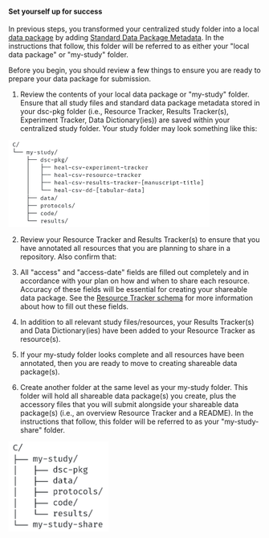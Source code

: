 #### Set yourself up for success

In previous steps, you transformed your centralized study folder into a local [data package](../terms/index.md#data-package) by adding [Standard Data Package Metadata](../terms/index.md#standard-data-package-metadata-files). In the instructions that follow, this folder will be referred to as either your "local data package" or "my-study" folder.

Before you begin, you should review a few things to ensure you are ready to prepare your data package for submission. 

1. Review the contents of your local data package or "my-study" folder. Ensure that all study files and standard data package metadata stored in your dsc-pkg folder (i.e., Resource Tracker, Results Tracker(s), Experiment Tracker, Data Dictionary(ies)) are saved within your centralized study folder. Your study folder may look something like this:

  <img src="../../assets/basic-study-folder-structure.PNG" alt="my-study directory structure" width="400"/>

2. Review your Resource Tracker and Results Tracker(s) to ensure that you have annotated all resources that you are planning to share in a repository. Also confirm that:
  1. All "access" and "access-date" fields are filled out completely and in accordance with your plan on how and when to share each resource. Accuracy of these fields will be essential for creating your shareable data package. See the [Resource Tracker schema](../../schemas/md_resource_tracker.md) for more information about how to fill out these fields.
  2. In addition to all relevant study files/resources, your Results Tracker(s) and Data Dictionary(ies) have been added to your Resource Tracker as resource(s).

3. If your my-study folder looks complete and all resources have been annotated, then you are ready to move to creating shareable data package(s).

4. Create another folder at the same level as your my-study folder. This folder will hold all shareable data package(s) you create, plus the accessory files that you will submit alongside your shareable data package(s) (i.e., an overview Resource Tracker and a README). In the instructions that follow, this folder will be referred to as your "my-study-share" folder.

  <img src="../../assets/shareable-pkg-folder-add.PNG" alt="my-study directory structure" width="200"/>
